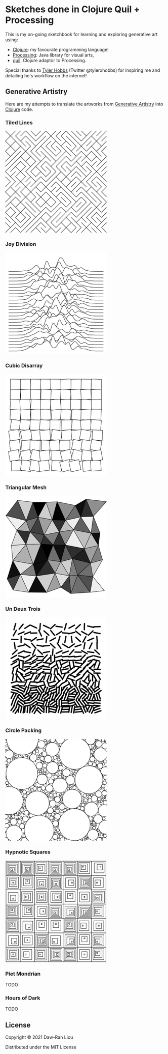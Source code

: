 # Sketches done in Clojure Quil + Processing

This is my on-going sketchbook for learning and exploring generative art using:

- [Clojure]: my favourate programming language!
- [Processing]: Java library for visual arts,
- [quil]: Clojure adaptor to Processing.

Special thanks to [Tyler Hobbs] (Twitter @tylerxhobbs) for inspiring me and
detailing he's workflow on the internet!

## Generative Artistry

Here are my attempts to translate the artworks from [Generative Artistry] into
[Clojure] code.

### Tiled Lines

<img alt="Tiled Lines" src="https://raw.githubusercontent.com/dawranliou/sketch/main/img-1630270102280-1050879010481460-640.png" width="320">

### Joy Division

<img alt="Joy Division" src="https://raw.githubusercontent.com/dawranliou/sketch/main/img-1630106549191-1050879010481460-640.png" width="320">

### Cubic Disarray

<img alt="Cubic Disarray" src="https://raw.githubusercontent.com/dawranliou/sketch/main/img-1630261804841-1050879010481460-640.png" width="320">

### Triangular Mesh

<img alt="Triangular Mesh" src="https://raw.githubusercontent.com/dawranliou/sketch/main/img-1630296013779-1050879010481460-640.png" width="320">

### Un Deux Trois

<img alt="Un Deux Trois" src="https://raw.githubusercontent.com/dawranliou/sketch/main/img-1630506490804-1050879010481460-640.png" width="320">

### Circle Packing

<img alt="Circle Packing" src="https://raw.githubusercontent.com/dawranliou/sketch/main/img-1630700418490-1050879010481460-640.png" width="320">

### Hypnotic Squares

<img alt="Circle Packing" src="https://raw.githubusercontent.com/dawranliou/sketch/main/img-1630850769862-1050879010481460-640.png" width="320">

### Piet Mondrian

TODO

### Hours of Dark

TODO

## License

Copyright © 2021 Daw-Ran Liou

Distributed under the MIT License

[Generative Artistry]:https://generativeartistry.com/
[Processing]:https://processing.org/
[Clojure]:https://clojure.org/
[quil]:http://quil.info/
[Tyler Hobbs]:https://tylerxhobbs.com/about
